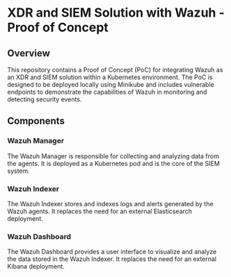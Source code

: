 # XDR and SIEM Solution with Wazuh - Proof of Concept

## Overview
This repository contains a Proof of Concept (PoC) for integrating Wazuh as an XDR and SIEM solution within a Kubernetes environment. The PoC is designed to be deployed locally using Minikube and includes vulnerable endpoints to demonstrate the capabilities of Wazuh in monitoring and detecting security events.

## Components

### Wazuh Manager
The Wazuh Manager is responsible for collecting and analyzing data from the agents. It is deployed as a Kubernetes pod and is the core of the SIEM system.

### Wazuh Indexer
The Wazuh Indexer stores and indexes logs and alerts generated by the Wazuh agents. It replaces the need for an external Elasticsearch deployment.

### Wazuh Dashboard
The Wazuh Dashboard provides a user interface to visualize and analyze the data stored in the Wazuh Indexer. It replaces the need for an external Kibana deployment.
